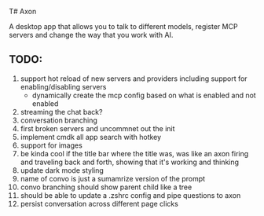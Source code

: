T# Axon

A desktop app that allows you to talk to different models, register MCP servers and change the way that you work with AI.

## TODO:

1. support hot reload of new servers and providers including support for enabling/disabling servers
   - dynamically create the mcp config based on what is enabled and not enabled
2. streaming the chat back?
3. conversation branching
4. first broken servers and uncommnet out the init
5. implement cmdk all app search with hotkey
6. support for images
7. be kinda cool if the title bar where the title was, was like an axon firing and traveling back and forth, showing that it's working and thinking
8. update dark mode styling
9. name of convo is just a sumamrize version of the prompt
10. convo branching should show parent child like a tree
11. should be able to update a .zshrc config and pipe questions to axon
12. persist conversation across different page clicks
